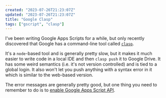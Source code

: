 ```yaml
---
created: "2023-07-26T21:23:07Z"
updated: "2023-07-26T21:23:07Z"
title: "Google Clasp"
tags: ["gscript", "clasp"]
---
```


I've been writing Google Apps Scripts for a while, but only recently discovered that Google has a command-line tool called [`clasp`](https://github.com/google/clasp).

It's a `node`-based tool and is generally pretty slow, but it makes it much easier to write code in a local IDE and then `clasp push` it to Google Drive. It has some weird semantics (i.e. it's not version controlled) and is tied to a global login. It also won't let you push anything with a syntax error in it which is similar to the web-based version.

The error messages are generally pretty good, but one thing you need to remember to do is to [enable Google Apps Script API](https://script.google.com/home/usersettings).
